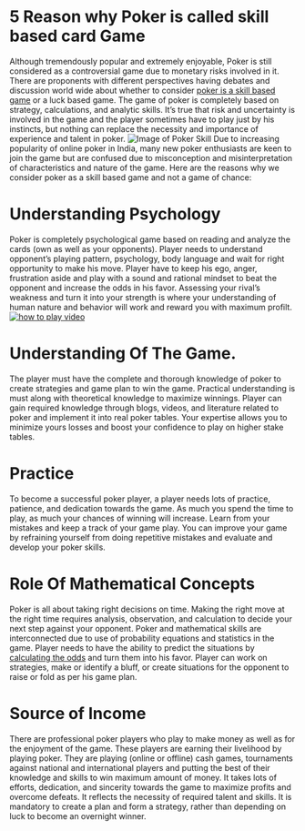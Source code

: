 # 5 Reason why Poker is called skill based card Game
Although tremendously popular and extremely enjoyable, Poker is still considered as a controversial game due to monetary risks involved in it. There are proponents with different perspectives having debates and discussion world wide about whether to consider [poker is a skill based game](https://www.adda52.com/blog/key-reasons-why-poker-is-called-skills-based-card-game) or a luck based game. 
The game of poker is completely based on strategy, calculations, and analytic skills. It’s true that risk and uncertainty is involved in the game and the player sometimes have to play just by his instincts, but nothing can replace the necessity and importance of experience and talent in poker.
![Image of Poker Skill](https://www.adda52.com/blog/wp-content/uploads/2017/04/blog-show-skill-570x320-1.jpg)
Due to increasing popularity of online poker in India, many new poker enthusiasts are keen to join the game but are confused due to misconception and misinterpretation of characteristics and nature of the game.
Here are the reasons why we consider poker as a skill based game and not a game of chance: 
# Understanding Psychology
Poker is completely psychological game based on reading and analyze the cards (own as well as your opponents). Player needs to understand opponent’s playing pattern, psychology, body language and wait for right opportunity to make his move. Player have to keep his ego, anger, frustration aside and play with a sound and rational mindset to beat the opponent and increase the odds in his favor. Assessing your rival’s weakness and turn it into your strength is where your understanding of human nature and behavior will work and reward you with maximum profilt.
[![how to play video](https://i.ytimg.com/vi/hSjmdMo9sWk/hqdefault.jpg)](https://www.youtube.com/watch?v=hSjmdMo9sWk)
# Understanding Of The Game.
The player must have the complete and thorough knowledge of poker to create strategies and game plan to win the game. Practical understanding is must along with theoretical knowledge to maximize winnings. Player can gain required knowledge through blogs, videos, and literature related to poker and implement it into real poker tables. Your expertise allows you to minimize yours losses and boost your confidence to play on higher stake tables.
# Practice
To become a successful poker player, a player needs lots of practice, patience, and dedication towards the game. As much you spend the time to play, as much your chances of winning will increase. Learn from your mistakes and keep a track of your game play. You can improve your game by refraining yourself from doing repetitive mistakes and evaluate and develop your poker skills. 
# Role Of Mathematical Concepts
Poker is all about taking right decisions on time. Making the right move at the right time requires analysis, observation, and calculation to decide your next step against your opponent. Poker and mathematical skills are interconnected due to use of probability equations and statistics in the game. Player needs to have the ability to predict the situations by [calculating the odds](https://www.adda52.com/poker/poker-skills/pot-odds) and turn them into his favor. Player can work on strategies, make or identify a bluff, or create situations for the opponent to raise or fold as per his game plan.
# Source of Income
There are professional poker players who play to make money as well as for the enjoyment of the game. These players are earning their livelihood by playing poker. They are playing (online or offline) cash games, tournaments against national and international players and putting the best of their knowledge and skills to win maximum amount of money. It takes lots of efforts, dedication, and sincerity towards the game to maximize profits and overcome defeats. It reflects the necessity of required talent and skills. It is mandatory to create a plan and form a strategy, rather than depending on luck to become an overnight winner. 
